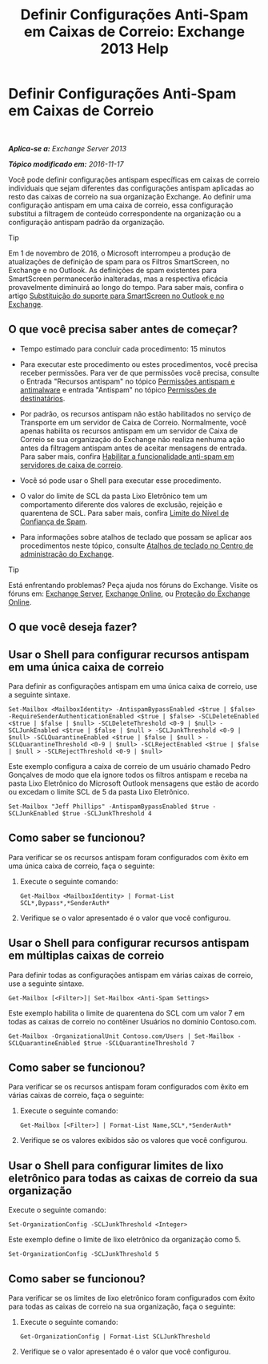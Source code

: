 ﻿---
title: 'Definir Configurações Anti-Spam em Caixas de Correio: Exchange 2013 Help'
TOCTitle: Definir Configurações Anti-Spam em Caixas de Correio
ms:assetid: 868d7fd8-e817-46ba-9b67-edf2f50b9494
ms:mtpsurl: https://technet.microsoft.com/pt-br/library/Bb123559(v=EXCHG.150)
ms:contentKeyID: 50486074
ms.date: 05/22/2018
mtps_version: v=EXCHG.150
ms.translationtype: MT
---

# Definir Configurações Anti-Spam em Caixas de Correio

 

_**Aplica-se a:** Exchange Server 2013_

_**Tópico modificado em:** 2016-11-17_

Você pode definir configurações antispam específicas em caixas de correio individuais que sejam diferentes das configurações antispam aplicadas ao resto das caixas de correio na sua organização Exchange. Ao definir uma configuração antispam em uma caixa de correio, essa configuração substitui a filtragem de conteúdo correspondente na organização ou a configuração antispam padrão da organização.


> [!TIP]
> Em 1 de novembro de 2016, o Microsoft interrompeu a produção de atualizações de definição de spam para os Filtros SmartScreen, no Exchange e no Outlook. As definições de spam existentes para SmartScreen permanecerão inalteradas, mas a respectiva eficácia provavelmente diminuirá ao longo do tempo. Para saber mais, confira o artigo <A href="https://go.microsoft.com/fwlink/p/?linkid=835894">Substituição do suporte para SmartScreen no Outlook e no Exchange</A>.



## O que você precisa saber antes de começar?

  - Tempo estimado para concluir cada procedimento: 15 minutos

  - Para executar este procedimento ou estes procedimentos, você precisa receber permissões. Para ver de que permissões você precisa, consulte o Entrada "Recursos antispam" no tópico [Permissões antispam e antimalware](anti-spam-and-anti-malware-permissions-exchange-2013-help.md) e entrada "Antispam" no tópico [Permissões de destinatários](recipients-permissions-exchange-2013-help.md).

  - Por padrão, os recursos antispam não estão habilitados no serviço de Transporte em um servidor de Caixa de Correio. Normalmente, você apenas habilita os recursos antispam em um servidor de Caixa de Correio se sua organização do Exchange não realiza nenhuma ação antes da filtragem antispam antes de aceitar mensagens de entrada. Para saber mais, confira [Habilitar a funcionalidade anti-spam em servidores de caixa de correio](enable-anti-spam-functionality-on-mailbox-servers-exchange-2013-help.md).

  - Você só pode usar o Shell para executar esse procedimento.

  - O valor do limite de SCL da pasta Lixo Eletrônico tem um comportamento diferente dos valores de exclusão, rejeição e quarentena de SCL. Para saber mais, confira [Limite do Nível de Confiança de Spam](spam-confidence-level-threshold-exchange-2013-help.md).

  - Para informações sobre atalhos de teclado que possam se aplicar aos procedimentos neste tópico, consulte [Atalhos de teclado no Centro de administração do Exchange](keyboard-shortcuts-in-the-exchange-admin-center-exchange-online-protection-help.md).


> [!TIP]
> Está enfrentando problemas? Peça ajuda nos fóruns do Exchange. Visite os fóruns em: <A href="https://go.microsoft.com/fwlink/p/?linkid=60612">Exchange Server</A>, <A href="https://go.microsoft.com/fwlink/p/?linkid=267542">Exchange Online</A>, ou <A href="https://go.microsoft.com/fwlink/p/?linkid=285351">Proteção do Exchange Online</A>.



## O que você deseja fazer?

## Usar o Shell para configurar recursos antispam em uma única caixa de correio

Para definir as configurações antispam em uma única caixa de correio, use a seguinte sintaxe.

    Set-Mailbox <MailboxIdentity> -AntispamBypassEnabled <$true | $false> -RequireSenderAuthenticationEnabled <$true | $false> -SCLDeleteEnabled <$true | $false | $null> -SCLDeleteThreshold <0-9 | $null> -SCLJunkEnabled <$true | $false | $null > -SCLJunkThreshold <0-9 | $null> -SCLQuarantineEnabled <$true | $false | $null > -SCLQuarantineThreshold <0-9 | $null> -SCLRejectEnabled <$true | $false | $null > -SCLRejectThreshold <0-9 | $null>

Este exemplo configura a caixa de correio de um usuário chamado Pedro Gonçalves de modo que ela ignore todos os filtros antispam e receba na pasta Lixo Eletrônico do Microsoft Outlook mensagens que estão de acordo ou excedam o limite SCL de 5 da pasta Lixo Eletrônico.

    Set-Mailbox "Jeff Phillips" -AntispamBypassEnabled $true -SCLJunkEnabled $true -SCLJunkThreshold 4

## Como saber se funcionou?

Para verificar se os recursos antispam foram configurados com êxito em uma única caixa de correio, faça o seguinte:

1.  Execute o seguinte comando:
    
        Get-Mailbox <MailboxIdentity> | Format-List SCL*,Bypass*,*SenderAuth*

2.  Verifique se o valor apresentado é o valor que você configurou.

## Usar o Shell para configurar recursos antispam em múltiplas caixas de correio

Para definir todas as configurações antispam em várias caixas de correio, use a seguinte sintaxe.

    Get-Mailbox [<Filter>]| Set-Mailbox <Anti-Spam Settings>

Este exemplo habilita o limite de quarentena do SCL com um valor 7 em todas as caixas de correio no contêiner Usuários no domínio Contoso.com.

    Get-Mailbox -OrganizationalUnit Contoso.com/Users | Set-Mailbox -SCLQuarantineEnabled $true -SCLQuarantineThreshold 7

## Como saber se funcionou?

Para verificar se os recursos antispam foram configurados com êxito em várias caixas de correio, faça o seguinte:

1.  Execute o seguinte comando:
    
        Get-Mailbox [<Filter>] | Format-List Name,SCL*,*SenderAuth*

2.  Verifique se os valores exibidos são os valores que você configurou.

## Usar o Shell para configurar limites de lixo eletrônico para todas as caixas de correio da sua organização

Execute o seguinte comando:

    Set-OrganizationConfig -SCLJunkThreshold <Integer>

Este exemplo define o limite de lixo eletrônico da organização como 5.

    Set-OrganizationConfig -SCLJunkThreshold 5

## Como saber se funcionou?

Para verificar se os limites de lixo eletrônico foram configurados com êxito para todas as caixas de correio na sua organização, faça o seguinte:

1.  Execute o seguinte comando:
    
        Get-OrganizationConfig | Format-List SCLJunkThreshold

2.  Verifique se o valor apresentado é o valor que você configurou.

